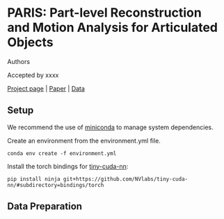 # PARIS: Part-level Reconstruction and Motion Analysis for Articulated Objects

Authors

Accepted by xxxx

[Project page]() | [Paper]() | [Data]()

## Setup
We recommend the use of [miniconda](https://docs.conda.io/en/latest/miniconda.html) to manage system dependencies. 

Create an environment from the environment.yml file.
```
conda env create -f environment.yml
```

Install the torch bindings for [tiny-cuda-nn](https://github.com/NVlabs/tiny-cuda-nn):
```
pip install ninja git+https://github.com/NVlabs/tiny-cuda-nn/#subdirectory=bindings/torch
```
## Data Preparation